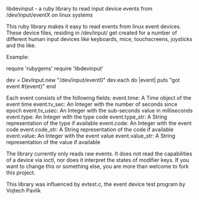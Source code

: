 libdevinput - a ruby library to read input device events from /dev/input/eventX on linux systems

This ruby library makes it easy to read events from linux event devices. These device files, residing in /dev/input/ get created for a number of different human input devices like keyboards, mice, touchscreens, joysticks and the like.

Example:

require 'rubygems'
require 'libdevinput'

dev = DevInput.new "/dev/input/event0"
dev.each do |event|
  puts "got event #{event}"
end


Each event consists of the following fields:
event.time: A Time object of the event time
event.tv_sec: An Integer with the number of seconds since epoch
event.tv_usec: An Integer with the sub-seconds value in milliseconds
event.type: An Integer with the type code
event.type_str: A String representation of the type if available
event.code: An Integer with the event code
event.code_str: A String representation of the code if available
event.value: An Integer with the event value
event.value_str: A String representation of the value if available

The library currently only reads raw events. It does not read the capabilities of a device via ioctl, nor does it interpret the states of modifier keys.
If you want to change this or something else, you are more than welcome to fork this project.

This library was influenced by evtest.c, the event device test program by Vojtech Pavlik

